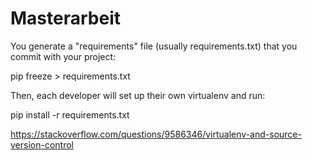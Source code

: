 # Masterarbeit



You generate a "requirements" file (usually requirements.txt) that you commit with your project:

pip freeze > requirements.txt

Then, each developer will set up their own virtualenv and run:

pip install -r requirements.txt

https://stackoverflow.com/questions/9586346/virtualenv-and-source-version-control
